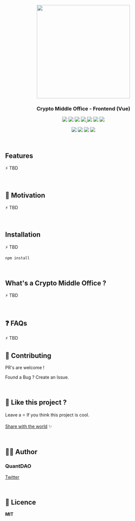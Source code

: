 <!-- logo -->
<p align="center">
  <img width='300' src="img/logo.png">
</p>

<!-- tag line -->
<h3 align='center'> Crypto Middle Office - Frontend (Vue)</h3>

<!-- primary badges -------------------------------------->
<p align="center">
  <!-- version -->
  <img src='https://img.shields.io/github/package-json/v/MananTank/radioactive-state?color=blue&label=npm&style=flat' />
  <!-- size -->
  <img src='https://img.shields.io/bundlephobia/minzip/radioactive-state?color=success&label=size' />
  <!-- downloads npm per week  -->
  <img src='https://img.shields.io/npm/dw/radioactive-state?color=blueviolet' />
  <!-- chat -->
  <a href='https://join.slack.com/t/radioactive-state/shared_invite/zt-gwd1rsvr-vkoizw5RG5rk9rwsdgT3gQ'>
    <img src='https://img.shields.io/badge/Chat-Slack-red'>
  </a>
  <!-- stars -->
  <img src='https://img.shields.io/github/stars/MananTank/radioactive-state?style=social&color=%23FFB31A' />
  <!-- follow -->
  <img src='https://img.shields.io/github/followers/MananTank?label=Follow&style=social&color=%23FFB31A' />
  <!-- Twitter intent -->
  <a href='https://twitter.com/intent/tweet?url=https%3A%2F%2Fgithub.com%2FMananTank%2Fradioactive-state&via=MananTank_&text=Make%20your%20@reactjs%20App%20Truly%20Reactive%20with%20radioactive-state&hashtags=react%2CradioactiveState' target='_blank'>
    <img src='https://img.shields.io/twitter/url/http/shields.io.svg?style=social'/>
  </a>
</p>

<!-- Coverage badges ---------------------------------- -->
<p align='center'>
  <img src='https://img.shields.io/badge/Stmts-100%25-success' />
  <img src='https://img.shields.io/badge/Branch-100%25-success' />
  <img src='https://img.shields.io/badge/Funcs-100%25-success' />
  <img src='https://img.shields.io/badge/Lines-100%25-success' />
</p>
<br/>

## Features

⚡ TBD

<br/>

## 🌻 Motivation

⚡ TBD

<br/>


## Installation

⚡ TBD

```bash
npm install
```
<br/>

## What's a Crypto Middle Office ?

⚡ TBD

<br/>


## ❓ FAQs

⚡ TBD

## 💙 Contributing

PR's are welcome !

Found a Bug ? Create an Issue.

<br/>

## 💖 Like this project ?

Leave a ⭐ If you think this project is cool.

[Share with the world](#) ✨

<br/>

## 👨‍💻 Author

### QuantDAO

[Twitter](https://twitter.com/ "QuantDAO")

<br/>

## 🍁 Licence

**MIT**